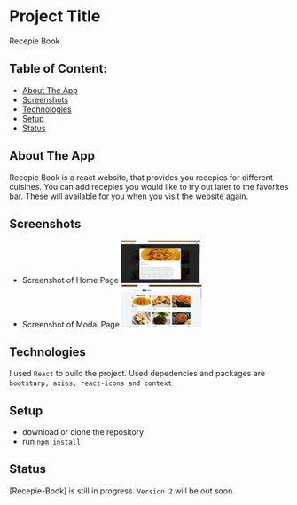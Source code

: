 # Project Title

Recepie Book

<!-- ## Demo link:
Access my site at [google.com](https://google.com) -->

## Table of Content:

- [About The App](#about-the-app)
- [Screenshots](#screenshots)
- [Technologies](#technologies)
- [Setup](#setup)
- [Status](#status)
  <!-- - [Approach](#approach) -->
  <!-- - [License](#license) -->

## About The App

Recepie Book is a react website, that provides you recepies for different cuisines. You can add recepies you would like to try out later to the favorites bar. These will available for you when you visit the website again.

## Screenshots

- Screenshot of Home Page <img src="https://github.com/KirannVaka/recepie-book/blob/master/src/images/Screenshot%202022-10-14%20154723.jpg" width=30% height=30%>
- Screenshot of Modal Page <img src="https://github.com/KirannVaka/recepie-book/blob/master/src/images/Screenshot%202022-10-14%20154625.jpg" width=30% height=30%>

## Technologies

I used `React` to build the project.
Used depedencies and packages are `bootstarp, axios, react-icons and context`

## Setup

- download or clone the repository
- run `npm install`

<!-- ## Approach
I adopted the `BEM` naming style for my css class names and ... -->

## Status

[Recepie-Book] is still in progress. `Version 2` will be out soon.
